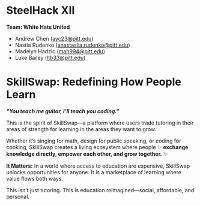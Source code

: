 # SteelHack XII 

**Team: White Hats United**
- Andrew Chen (ayc23@pitt.edu)
- Nastia Rudenko (anastasiia.rudenko@pitt.edu)
- Madelyn Hadzic (mah994@pitt.edu)
- Luke Bailey (ltb33@pitt.edu)

# SkillSwap: Redefining How People Learn

***"You teach me guitar, I’ll teach you coding."*** 

This is the spirit of SkillSwap—a platform where users trade tutoring in their areas of strength for learning in the areas they want to grow. 

Whether it’s singing for math, design for public speaking, or coding for cooking, SkillSwap creates a living ecosystem where people :sparkles: **exchange knowledge directly, empower each other, and grow together.** :sparkles:

**It Matters:** In a world where access to education are expensive, SkillSwap unlocks opportunities for anyone. It is a marketplace of learning where value flows both ways.

This isn’t just tutoring. This is education reimagined—social, affordable, and personal. 